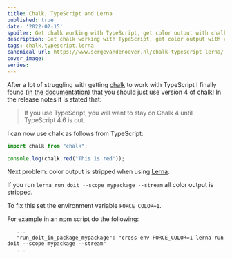 ```yaml
---
title: Chalk, TypeScript and Lerna
published: true
date: '2022-02-15'
spoiler: Get chalk working with TypeScript, get color output with chalk in Lerna.
description: Get chalk working with TypeScript, get color output with chalk in Lerna.
tags: chalk,typescript,lerna
canonical_url: https://www.sergevandenoever.nl/chalk-typescript-lerna/
cover_image:
series:
---
```

After a lot of struggling with getting [chalk](https://github.com/chalk/chalk#readme) to work with TypeScript I finally found ([in the documentation](https://github.com/chalk/chalk#install)) that you should just use version 4 of chalk! In the release notes it is stated that:

> If you use TypeScript, you will want to stay on Chalk 4 until TypeScript 4.6 is out.

I can now use chalk as follows from TypeScript:

```typescript
import chalk from "chalk";

console.log(chalk.red("This is red"));
```

Next problem: color output is stripped when using [Lerna](https://lerna.js.org/).

If you run `lerna run doit --scope mypackage --stream` all color output is stripped.

To fix this set the environment variable `FORCE_COLOR=1`.

For example in an npm script do the following:

```
   ...
   "run_doit_in_package_mypackage": "cross-env FORCE_COLOR=1 lerna run doit --scope mypackage --stream"
   ...
```

